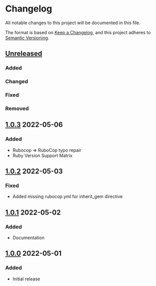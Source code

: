 # Changelog
All notable changes to this project will be documented in this file.

The format is based on [Keep a Changelog](https://keepachangelog.com/en/1.0.0/),
and this project adheres to [Semantic Versioning](https://semver.org/spec/v2.0.0.html).

## [Unreleased]
### Added

### Changed

### Fixed

### Removed

## [1.0.3] 2022-05-06
### Added
* Rubocop => RuboCop typo repair
* Ruby Version Support Matrix

## [1.0.2] 2022-05-03
### Fixed
* Added missing rubocop.yml for inherit_gem directive

## [1.0.1] 2022-05-02
### Added
* Documentation

## [1.0.0] 2022-05-01
### Added
* Initial release

[Unreleased]: https://github.com/rubocop-semver/rubocop-ruby2_4/compare/v1.0.3...HEAD
[1.0.3]: https://github.com/rubocop-semver/rubocop-ruby2_4/compare/v1.0.2...v1.0.3
[1.0.2]: https://github.com/rubocop-semver/rubocop-ruby2_4/compare/v1.0.1...v1.0.2
[1.0.1]: https://github.com/rubocop-semver/rubocop-ruby2_4/compare/v1.0.0...v1.0.1
[1.0.0]: https://github.com/rubocop-semver/rubocop-ruby2_4/compare/69576e0c1884ab3c773394b5f30a9ebafe11a2a7...v1.0.0

